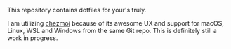 This repository contains dotfiles for your's truly.

I am utilizing [chezmoi](https://www.chezmoi.io/) because of its awesome UX
and support for macOS, Linux, WSL and Windows from the same Git repo. This is
definitely still a work in progress.

[//]: # (TODO - Add Ansible Playbook for Bootstrapping on Linux)
[//]: # (TODO - Add Ansible Playbook for Bootstrapping on Windows)
